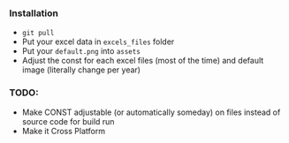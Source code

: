 ### Installation
- `git pull`
- Put your excel data in `excels_files` folder
- Put your `default.png` into `assets`
- Adjust the const for each excel files (most of the time) and default image (literally change per year)

### TODO:
- Make CONST adjustable (or automatically someday) on files instead of source code for build run
- Make it Cross Platform 